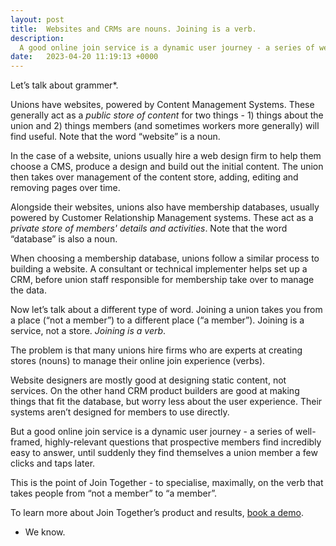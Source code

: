 ```yaml
---
layout: post
title:  Websites and CRMs are nouns. Joining is a verb.
description:
  A good online join service is a dynamic user journey - a series of well-framed, highly-relevant questions that prospective members find incredibly easy to answer, until suddenly they find themselves a union member a few clicks and taps later.
date:   2023-04-20 11:19:13 +0000
---
```


Let’s talk about grammer*.

Unions have websites, powered by Content Management Systems. These generally act as a *public store of content* for two things - 1) things about the union and 2) things members (and sometimes workers more generally) will find useful. Note that the word “website” is a noun.

In the case of a website, unions usually hire a web design firm to help them choose a CMS, produce a design and build out the initial content. The union then takes over management of the content store, adding, editing and removing pages over time.

Alongside their websites, unions also have membership databases, usually powered by Customer Relationship Management systems. These act as a *private store of members' details and activities*. Note that the word “database” is also a noun.

When choosing a membership database, unions follow a similar process to building a website. A consultant or technical implementer helps set up a CRM, before union staff responsible for membership take over to manage the data.

Now let’s talk about a different type of word. Joining a union takes you from a place (“not a member”) to a different place (“a member”). Joining is a service, not a store. *Joining is a verb*.

The problem is that many unions hire firms who are experts at creating stores (nouns) to manage their online join experience (verbs). 

Website designers are mostly good at designing static content, not services. On the other hand CRM product builders are good at making things that fit the database, but worry less about the user experience. Their systems aren’t designed for members to use directly.

But a good online join service is a dynamic user journey - a series of well-framed, highly-relevant questions that prospective members find incredibly easy to answer, until suddenly they find themselves a union member a few clicks and taps later.

This is the point of Join Together - to specialise, maximally, on the verb that takes people from “not a member” to “a member”. 

To learn more about Join Together’s product and results, [book a demo](https://calendly.com/join-together/hello). 

* We know.
